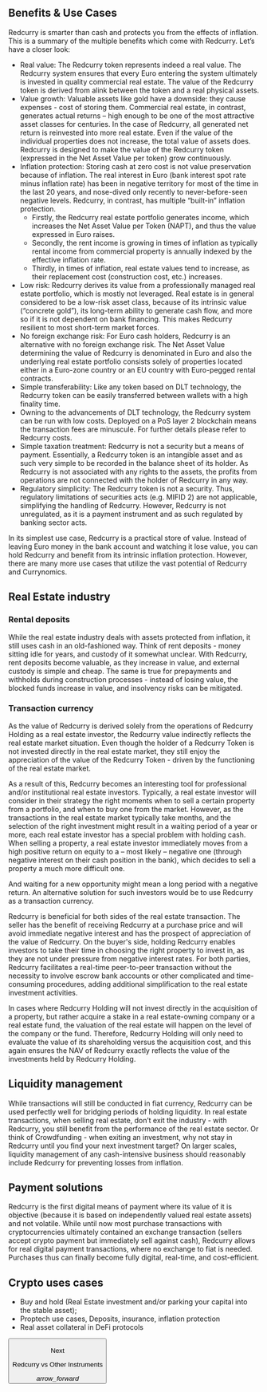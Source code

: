 
## Benefits & Use Cases

Redcurry is smarter than cash and protects you from the effects of inflation. This is a summary of the multiple benefits which come with Redcurry. Let’s have a closer look: 

* Real value: The Redcurry token represents indeed a real value. The Redcurry system ensures that every Euro entering the system ultimately is invested in quality commercial real estate. The value of the Redcurry token is derived from alink between the token and a real physical assets.
* Value growth: Valuable assets like gold have a downside: they cause expenses - cost of storing them. Commercial real estate, in contrast, generates actual returns – high enough to be one of the most attractive asset classes for centuries. In the case of Redcurry, all generated net return is reinvested into more real estate. Even if the value of the individual properties does not increase, the total value of assets does. Redcurry is designed to make the value of the Redcurry token (expressed in the Net Asset Value per token) grow continuously.
* Inflation protection: Storing cash at zero cost is not value preservation because of inflation. The real interest in Euro (bank interest spot rate minus inflation rate) has been in negative territory for most of the time in the last 20 years, and nose-dived only recently to never-before-seen negative levels. Redcurry, in contrast, has multiple “built-in” inflation protection. 
    * Firstly, the Redcurry real estate portfolio generates income, which increases the Net Asset Value per Token (NAPT), and thus the value expressed in Euro raises.
    * Secondly, the rent income is growing in times of inflation as typically rental income from commercial property is annually indexed by the effective inflation rate. 
    * Thirdly, in times of inflation, real estate values tend to increase, as their replacement cost (construction cost, etc.) increases. 
* Low risk: Redcurry derives its value from a professionally managed real estate portfolio, which is mostly not leveraged. Real estate is in general considered to be a low-risk asset class, because of its intrinsic value (“concrete gold”), its long-term ability to generate cash flow, and more so if it is not dependent on bank financing. This makes Redcurry resilient to most short-term market forces. 
* No foreign exchange risk: For Euro cash holders, Redcurry is an alternative with no foreign exchange risk. The Net Asset Value determining the value of Redcurry is denominated in Euro and also the underlying real estate portfolio consists solely of properties located either in a Euro-zone country or an EU country with Euro-pegged rental contracts.
* Simple transferability: Like any token based on DLT technology, the Redcurry token can be easily transferred between wallets with a high finality time.
* Owning to the advancements of DLT technology, the Redcurry system can be run with low costs. Deployed on a PoS layer 2 blockchain means the transaction fees are minuscule. For further details please refer to Redcurry costs.
* Simple taxation treatment: Redcurry is not a security but a means of payment. Essentially, a Redcurry token is an intangible asset and as such very simple to be recorded in the balance sheet of its holder. As Redcurry is not associated with any rights to the assets, the profits from operations are not connected with the holder of Redcurry in any way.
* Regulatory simplicity: The Redcurry token is not a security. Thus, regulatory limitations of securities acts (e.g. MIFID 2) are not applicable, simplifying the handling of Redcurry. However, Redcurry is not unregulated, as it is a payment instrument and as such regulated by banking sector acts.

In its simplest use case, Redcurry is a practical store of value. Instead of leaving Euro money in the bank account and watching it lose value, you can hold Redcurry and benefit from its intrinsic inflation protection. However, there are many more use cases that utilize the vast potential of Redcurry and Currynomics. 

## Real Estate industry

### Rental deposits
While the real estate industry deals with assets protected from inflation, it still uses cash in an old-fashioned way. Think of rent deposits - money sitting idle for years, and custody of it somewhat unclear. With Redcurry, rent deposits become valuable, as they increase in value, and external custody is simple and cheap. The same is true for prepayments and withholds during construction processes - instead of losing value, the blocked funds increase in value, and insolvency risks can be mitigated. 

### Transaction currency
As the value of Redcurry is derived solely from the operations of Redcurry Holding as a real estate investor, the Redcurry value indirectly reflects the real estate market situation. Even though the holder of a Redcurry Token is not invested directly in the real estate market, they still enjoy the appreciation of the value of the Redcurry Token - driven by the functioning of the real estate market.

As a result of this, Redcurry becomes an interesting tool for professional and/or institutional real estate investors. Typically, a real estate investor will consider in their strategy the right moments when to sell a certain property from a portfolio, and when to buy one from the market. However, as the transactions in the real estate market typically take months, and the selection of the right investment might result in a waiting period of a year or more, each real estate investor has a special problem with holding cash. When selling a property, a real estate investor immediately moves from a high positive return on equity to a – most likely – negative one (through negative interest on their cash position in the bank), which decides to sell a property a much more difficult one. 

And waiting for a new opportunity might mean a long period with a negative return.
An alternative solution for such investors would be to use Redcurry as a transaction currency. 

Redcurry is beneficial for both sides of the real estate transaction. The seller has the benefit of receiving Redcurry at a purchase price and will avoid immediate negative interest and has the prospect of appreciation of the value of Redcurry. On the buyer's side, holding Redcurry enables investors to take their time in choosing the right property to invest in, as they are not under pressure from negative interest rates. For both parties, Redcurry facilitates a real-time peer-to-peer transaction without the necessity to involve escrow bank accounts or other complicated and time-consuming procedures, adding additional simplification to the real estate investment activities.

In cases where Redcurry Holding will not invest directly in the acquisition of a property, but rather acquire a stake in a real estate-owning company or a real estate fund, the valuation of the real estate will happen on the level of the company or the fund. Therefore, Redcurry Holding will only need to evaluate the value of its shareholding versus the acquisition cost, and this again ensures the NAV of Redcurry exactly reflects the value of the investments held by Redcurry Holding.

## Liquidity management
While transactions will still be conducted in fiat currency, Redcurry can be used perfectly well for bridging periods of holding liquidity. In real estate transactions, when selling real estate, don’t exit the industry - with Redcurry, you still benefit from the performance of the real estate sector. Or think of Crowdfunding - when exiting an investment, why not stay in Redcurry until you find your next investment target? On larger scales, liquidity management of any cash-intensive business should reasonably include Redcurry for preventing losses from inflation.

## Payment solutions

Redcurry is the first digital means of payment where its value of it is objective (because it is based on independently valued real estate assets) and not volatile. While until now most purchase transactions with cryptocurrencies ultimately contained an exchange transaction (sellers accept crypto payment but immediately sell against cash), Redcurry allows for real digital payment transactions, where no exchange to fiat is needed. Purchases thus can finally become fully digital, real-time, and cost-efficient.

## Crypto uses cases
* Buy and hold (Real Estate investment and/or parking your capital into the stable asset); 
* Proptech use cases, Deposits, insurance, inflation protection
* Real asset collateral in DeFi protocols

<a href="/#/whitepaper/compare">
    <button class="nextButton" >
        <div class="copy">
            <p class="title">Next</p>
            <p class="value">Redcurry vs Other Instruments</p>
        </div>
        <div class="icon"><i class="material-icons">arrow_forward</i></div>
    </button>
</a>

<!-- [Next: Redcurry vs Other Instruments](/whitepaper/compare.md) -->
